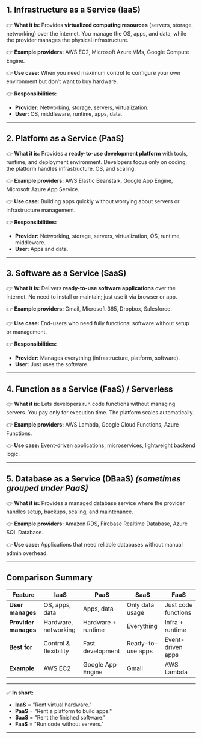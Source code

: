 ## **1. Infrastructure as a Service (IaaS)**

👉 **What it is:**
Provides **virtualized computing resources** (servers, storage, networking) over the internet. You manage the OS, apps, and data, while the provider manages the physical infrastructure.

👉 **Example providers:** AWS EC2, Microsoft Azure VMs, Google Compute Engine.

👉 **Use case:** When you need maximum control to configure your own environment but don’t want to buy hardware.

👉 **Responsibilities:**

* **Provider:** Networking, storage, servers, virtualization.
* **User:** OS, middleware, runtime, apps, data.

---

## **2. Platform as a Service (PaaS)**

👉 **What it is:**
Provides a **ready-to-use development platform** with tools, runtime, and deployment environment. Developers focus only on coding; the platform handles infrastructure, OS, and scaling.

👉 **Example providers:** AWS Elastic Beanstalk, Google App Engine, Microsoft Azure App Service.

👉 **Use case:** Building apps quickly without worrying about servers or infrastructure management.

👉 **Responsibilities:**

* **Provider:** Networking, storage, servers, virtualization, OS, runtime, middleware.
* **User:** Apps and data.

---

## **3. Software as a Service (SaaS)**

👉 **What it is:**
Delivers **ready-to-use software applications** over the internet. No need to install or maintain; just use it via browser or app.

👉 **Example providers:** Gmail, Microsoft 365, Dropbox, Salesforce.

👉 **Use case:** End-users who need fully functional software without setup or management.

👉 **Responsibilities:**

* **Provider:** Manages everything (infrastructure, platform, software).
* **User:** Just uses the software.

---

## **4. Function as a Service (FaaS) / Serverless**

👉 **What it is:**
Lets developers run code functions without managing servers. You pay only for execution time. The platform scales automatically.

👉 **Example providers:** AWS Lambda, Google Cloud Functions, Azure Functions.

👉 **Use case:** Event-driven applications, microservices, lightweight backend logic.

---

## **5. Database as a Service (DBaaS)** *(sometimes grouped under PaaS)*

👉 **What it is:**
Provides a managed database service where the provider handles setup, backups, scaling, and maintenance.

👉 **Example providers:** Amazon RDS, Firebase Realtime Database, Azure SQL Database.

👉 **Use case:** Applications that need reliable databases without manual admin overhead.

---

## **Comparison Summary**

| Feature              | IaaS                  | PaaS               | SaaS              | FaaS                |
| -------------------- | --------------------- | ------------------ | ----------------- | ------------------- |
| **User manages**     | OS, apps, data        | Apps, data         | Only data usage   | Just code functions |
| **Provider manages** | Hardware, networking  | Hardware + runtime | Everything        | Infra + runtime     |
| **Best for**         | Control & flexibility | Fast development   | Ready-to-use apps | Event-driven apps   |
| **Example**          | AWS EC2               | Google App Engine  | Gmail             | AWS Lambda          |

---

✅ **In short:**

* **IaaS** = "Rent virtual hardware."
* **PaaS** = "Rent a platform to build apps."
* **SaaS** = "Rent the finished software."
* **FaaS** = "Run code without servers."

---
